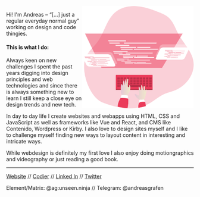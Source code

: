 <img align="right" alt="Code Dev" src="https://github.com/andreasgrafen/andreasgrafen/blob/main/.repo/images/code.svg" width="300" height="275" />

Hi! I'm Andreas – “[…] just a regular everyday normal guy” working on design and code thingies.

#### This is what I do:
Always keen on new challenges I spent the past years digging into design principles and web technologies and since there is always something new to learn I still keep a close eye on design trends and new tech.

In day to day life I create websites and webapps using HTML, CSS and JavaScript as well as frameworks like Vue and React, and CMS like Contenido, Wordpress or Kirby. I also love to design sites myself and I like to challenge myself finding new ways to layout content in interesting and intricate ways.

While webdesign is definitely my first love I also enjoy doing motiongraphics and videography or just reading a good book. 

---

[Website](https://andreas.grafen.info) // [Codier](https://codier.io/@andreasgrafen) // [Linked In](https://www.linkedin.com/in/andreas-grafen-2205a320b/) // [Twitter](https://twitter.com/andreasgrafen)

Element/Matrix: @ag:unseen.ninja // Telegram: @andreasgrafen
